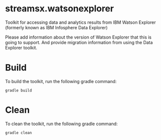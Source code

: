 # streamsx.watsonexplorer
Toolkit for accessing data and analytics results from IBM Watson Explorer (formerly known as IBM Infosphere Data Explorer)

Please add information about the version of Watson Explorer that this is going to support.
And provide migration information from using the Data Explorer toolkit.

# Build

To build the toolkit, run the following gradle command: 

    gradle build

# Clean

To clean the toolkit, run the following gradle command:

    gradle clean

